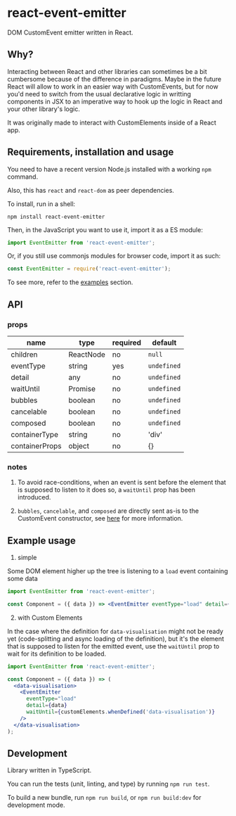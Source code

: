 # react-event-emitter

DOM CustomEvent emitter written in React.

## Why?

Interacting between React and other libraries can sometimes be a bit cumbersome
because of the difference in paradigms. Maybe in the future React will allow to
work in an easier way with CustomEvents, but for now you'd need to switch from
the usual declarative logic in writting components in JSX to an imperative way
to hook up the logic in React and your other library's logic.

It was originally made to interact with CustomElements inside of a React app.

## Requirements, installation and usage

You need to have a recent version Node.js installed with a working `npm` command.

Also, this has `react` and `react-dom` as peer dependencies.

To install, run in a shell:

```shell
npm install react-event-emitter
```

Then, in the JavaScript you want to use it, import it as a ES module:

```javascript
import EventEmitter from 'react-event-emitter';
```

Or, if you still use commonjs modules for browser code, import it as such:

```javascript
const EventEmitter = require('react-event-emitter');
```

To see more, refer to the [examples](#example-usage) section.

## API

### props

| name           | type      | required | default     |
| -------------- | --------- | -------- | ----------- |
| children       | ReactNode | no       | `null`      |
| eventType      | string    | yes      | `undefined` |
| detail         | any       | no       | `undefined` |
| waitUntil      | Promise   | no       | `undefined` |
| bubbles        | boolean   | no       | `undefined` |
| cancelable     | boolean   | no       | `undefined` |
| composed       | boolean   | no       | `undefined` |
| containerType  | string    | no       | 'div'       |
| containerProps | object    | no       | {}          |

### notes

1. To avoid race-conditions, when an event is sent before the element that is
   supposed to listen to it does so, a `waitUntil` prop has been introduced.

2. `bubbles`, `cancelable`, and `composed` are directly sent as-is to the
   CustomEvent constructor, see
   [here](https://developer.mozilla.org/en-US/docs/Web/API/Event/Event) for more
   information.

## Example usage

1. simple

Some DOM element higher up the tree is listening to a `load` event containing some data

```jsx
import EventEmitter from 'react-event-emitter';

const Component = ({ data }) => <EventEmitter eventType="load" detail={data} />;
```

2. with Custom Elements

In the case where the definition for `data-visualisation` might not be ready yet
(code-splitting and async loading of the definition), but it's the element that
is supposed to listen for the emitted event, use the `waitUntil` prop to wait
for its definition to be loaded.

```jsx
import EventEmitter from 'react-event-emitter';

const Component = ({ data }) => (
  <data-visualisation>
    <EventEmitter
      eventType="load"
      detail={data}
      waitUntil={customElements.whenDefined('data-visualisation')}
    />
  </data-visualisation>
);
```

## Development

Library written in TypeScript.

You can run the tests (unit, linting, and type) by running `npm run test`.

To build a new bundle, run `npm run build`, or `npm run build:dev` for
development mode.
